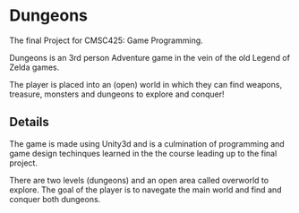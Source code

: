 # Dungeons
The final Project for CMSC425: Game Programming.

Dungeons is an 3rd person Adventure game in the vein of the old Legend of Zelda games.

The player is placed into an (open) world in which they can find weapons, treasure, monsters
and dungeons to explore and conquer!

## Details
The game is made using Unity3d and is a culmination of programming and game design techinques learned
in the the course leading up to the final project.

There are two levels (dungeons) and an open area called overworld to explore. The goal of the player is to
navegate the main world and find and conquer both dungeons.
